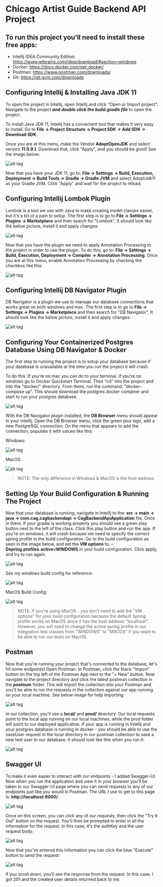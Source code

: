 # Chicago Artist Guide Backend API Project

## To run this project you'll need to install these free apps:

- Intellij IDEA Community Edition: https://www.jetbrains.com/idea/download/#section=windows
- Docker: https://docs.docker.com/get-docker/
- Postman: https://www.postman.com/downloads/
- Git: https://git-scm.com/downloads

## Configuring Intellij & Installing Java JDK 11

To open the project in Intellij, open Intellij and click "Open or Import project". Navigate to the project **_and double click the build.gradle file_** to open the project.

To install Java JDK 11, Intellij has a convenient tool that makes it very easy to install. Go to **File -> Project Structure -> Project SDK -> Add SDK -> Download SDK**.

Once you are at this menu, make the Vendor **AdoptOpenJDK** and select version **11.0.9.1**. Download that, click "Apply", and you should be good! See the image below:

![alt tag](./docs/imgs/install-java-jdk-11.JPG)

Now that you have your JDK 11, go to: **File -> Settings -> Build, Execution, Deployment -> Build Tools -> Gradle -> Gradle JVM** and select AdoptJdk11 as your Gradle JVM. Click "Apply" and wait for the project to reload.

## Configuring Intellij Lombok Plugin

Lombok is a tool we use with Java to make creating model classes easier, but it's a bit of a pain to setup. The first step is to go to **File -> Settings -> Plugins -> Marketplace** and then search for "Lombok". It should look like the below picture, install it and apply changes:

![alt tag](./docs/imgs/lombok-plugin.JPG)

Now that you have the plugin we need to apply Annotation Processing to the project in order to use the plugin. To do this, go to: **File -> Settings -> Build, Execution, Deployment -> Compiler -> Annotation Processing**. Once you are at this menu, enable Annotation Processing by checking the checkbox like this:

![alt tag](./docs/imgs/enable-annotation-processing.JPG)

## Configuring Intellij DB Navigator Plugin

DB Navigator is a plugin we use to manage our database connections that works great on both windows and mac. The first step is to go to **File -> Settings -> Plugins -> Marketplace** and then search for "DB Navigator". It should look like the below picture, install it and apply changes:

![alt tag](./docs/imgs/db-navigator-plugin.JPG)

## Configuring Your Containerized Postgres Database Using DB Navigator & Docker

The first step to running the project is to setup your database because if your database is unavailable at the time you run the project it will crash.

To do this: If you're on mac you can do to your terminal, if you're on windows go to Docker Quickstart Terminal. Then "cd" into the project and into the "docker/" directory. From there, run the command: "docker-compose up". This should download the postgres docker container and start to run your postgres database.

![alt tag](./docs/imgs/windows-docker-run-container.JPG)

With the DB Navigator plugin installed, the **DB Browser** menu should appear in your intellij. Open the DB Browser menu, click the green plus sign, add a new PostgreSQL connection. On the menu that appears to add the connection, populate it with values like this:

Windows:

![alt tag](./docs/imgs/windows-db-navigator-config.JPG)

MacOS:

![alt tag](./docs/imgs/macos-db-navigator-config.png)

> NOTE: The only difference in Windows & MacOS is the host address

## Setting Up Your Build Configuration & Running The Project

Now that your database is running, navigate in Intellij to the: **src -> main -> java -> com.cag.cagbackendapi -> CagBackendApiApplication** file. Once in there, if your gradle is working properly you should see a green play button next to the left of the class. Click this play button and run the app. If you're on windows, it will crash because we need to specify the correct spring profile in the build configuration. Go to the build configuration as seen in the image below, and set the **VM options** to: **-Dspring.profiles.active=WINDOWS** in your build configuration. Click apply, and try to run again.
 
![alt tag](./docs/imgs/build-config.jpg)

See my windows build config for reference:

![alt tag](./docs/imgs/windows-build-config.JPG)

MacOS Build Config:

![alt tag](./docs/imgs/macos-build-config.png)

> NOTE: If you're using MacOS - you don't need to add the "VM options" for your build configuration because the default Spring profile works on MacOS since it has the host address "localhost". However, you will need to change the active spring profile in our integration test classes from "WINDOWS" to "MACOS" if you want to be able to run our tests on MacOS.

## Postman

Now that you're running your project that's connected to the database, let's hit some endpoints! Open Postman. In Postman, click the black "Import" button on the top left of the Postman App next to the "+ New" button. Now navigate to the project directory and click the latest postman collection in the **postman** folder. This will import the collection into your Postman and you'll be able to run the requests in the collection against our app running on your local machine. See below image for help importing:

![alt tag](./docs/imgs/postman-import-collection.jpg)

In our collection, you'll see a **local/** and **prod/** directory. Our local requests point to the local app running on our local machines, while the prod folder will point to our deployed application. If your app is running in Intellij and your postgres database is running in docker - you should be able to use the saveUser request in the local directory in our postman collection to save a new test user to our database. It should look like this when you run it:

![alt tag](./docs/imgs/postman-save-user-request.jpg)

## Swagger UI

To make it even easier to interact with our endpoints - I added Swagger-UI. Now when you run the application and view it in your browser you'll be taken to our Swagger-UI page where you can send requests to any of our endpoints just like you would in Postman. The URL I use to get to this page is: **http://localhost:9000/**.

![alt tag](./docs/imgs/swagger-ui.JPG)

Once on this screen, you can click any of our requests, then click the "Try It Out" button on the request. You'll then be prompted to enter in all the information for the request. In this case, it's the authKey and the user request body:

![alt tag](./docs/imgs/swagger-register-user-request.JPG)

Now that you've entered this information you can click the blue "Execute" button to send the request:

![alt tag](./docs/imgs/swagger-register-user-response.JPG)

If you scroll down, you'll see the response from the request. In this case, I got 201 and the created user details returned back to me.
